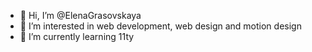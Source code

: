 - 👋 Hi, I’m @ElenaGrasovskaya
- 👀 I’m interested in web development, web design and motion design
- 🌱 I’m currently learning 11ty


<!---
ElenaGrasovskaya/ElenaGrasovskaya is a ✨ special ✨ repository because its `README.md` (this file) appears on your GitHub profile.
You can click the Preview link to take a look at your changes.
--->
